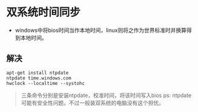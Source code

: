 # 双系统时间同步  

* windows中将bios时间当作本地时间，linux则将之作为世界标准时并换算得到本地时间。  

## 解决  

```
apt-get install ntpdate
ntpdate time.windows.com
hwclock --localtime --systohc
```

> 三条命令分别是安装ntpdate，校准时间，将该时间写入bios
ps: ntpdate可能有安全性问题。不过一般装双系统的电脑没有这个担忧。

